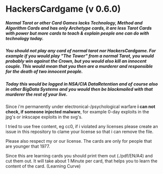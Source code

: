 # HackersCardgame (v 0.6.0)
##### Normal Tarot or other Card Games lacks Technology, Method and Algorithm Cards and has only Archetype cards, it are less Tarot Cards with power but more cards to teach & explain people one can do with technology today.

##### ***You should not play any card of normal tarot nor HackersCardgame***. For example if you would play "The Tower" from a normal Tarot, you would probably win against the Crown, but you would also kill an innocent couple. This would mean that you then are a murderer and responsible for the death of two innocent people.

##### Today this would be logged in NSA/CIA DataRetention and of course also in other BigData Systems and you would then be blackmailed with that murderer the rest of your live.

Since i'm permanently under electronical-/psychological warfare **i can not check, if someone injected malware**, for example 0-day exploits in the jpg's or inkscape exploits in the svg's.

I tried to use free content, eg cc0, if i violated any licenses please create an issue in this repository to clame your license so that i can remove the file.

Please also respect my or our license. The cards are only for people that are younger that 1977.

Since this are learning cards you should print them out (./pdf/EN/A4) and cut them out. It will take about 1 Minute per card, that helps you to learn the content of the card. (Learning Curve)
